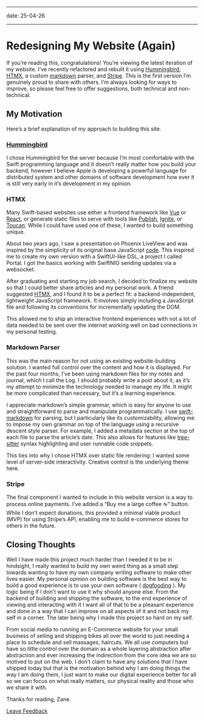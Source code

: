 -----

date: 25-04-26

-----

# Redesigning My Website (Again)

If you’re reading this, congratulations! You’re viewing the latest iteration of
my website. I’ve recently refactored and rebuilt it using 
[Hummingbird](https://hummingbird.codes), [HTMX](https://htmx.org), a custom 
[markdown](https://www.markdownguide.org/getting-started/) parser, and 
[Stripe](https://stripe.com). This is the first version I’m genuinely proud to 
share with others. I’m always looking for ways to improve, so please feel free 
to offer suggestions, both technical and non-technical.

## My Motivation

Here’s a brief explanation of my approach to building this site.

### [Hummingbird](https://hummingbird.codes)

I chose Hummingbird for the server because I’m most comfortable with the Swift 
programming language and it doesn’t really matter how you build your backend, 
however I believe Apple is developing a powerful language for distributed 
system and other domains of software development how ever it is still very 
early in it’s development in my opinion.

### HTMX

Many Swift-based websites use either a frontend framework like 
[Vue](https://vuejs.org) or [React](https://react.dev), or generate static 
files to serve with tools like 
[Publish](https://github.com/JohnSundell/Publish), 
[Ignite](https://github.com/twostraws/Ignite), or 
[Toucan](https://toucansites.com). While I could have used one of these, I 
wanted to build something unique.

About two years ago, I saw a presentation on Phoenix LiveView and was inspired 
by the simplicity of its original base JavaScript 
[code](https://youtu.be/FADQAnq0RpA?feature=shared&t=629). This inspired me to 
create my own version with a SwiftUI-like DSL, a project I called Portal. I got
the basics working with SwiftNIO sending updates via a websocket.

After graduating and starting my job search, I decided to finalize my website 
so that I could better share articles and my personal work. A friend suggested 
[HTMX](https://htmx.org), and I found it to be a perfect fit: a 
backend-independent, lightweight JavaScript framework. It involves simply 
including a JavaScript file and following its conventions for incrementally 
updating the DOM.

This allowed me to ship an interactive frontend experiences with not a lot of 
data needed to be sent over the internet working well on bad connections in my 
personal testing.

### Markdown Parser

This was the main reason for not using an existing website-building solution. I
wanted full control over the content and how it is displayed. For the past four
months, I’ve been using markdown files for my notes and journal, which I call 
the Log. I should probably write a post about it, as it’s my attempt to 
minimize the technology needed to manage my life. It might be more complicated 
than necessary, but it’s a learning experience.

I appreciate markdown’s simple grammar, which is easy for anyone to use and 
straightforward to parse and manipulate programmatically. I use 
[swift-markdown](https://github.com/swiftlang/swift-markdown) for parsing, but 
I particularly like its customizability, allowing me to impose my own grammar 
on top of the language using a recursive descent style parser. For example, I 
added a metadata section at the top of each file to parse the article’s date. 
This also allows for features like 
[tree-sitter](https://tree-sitter.github.io/tree-sitter/) syntax highlighting 
and user runnable code snippets.

This ties into why I chose HTMX over static file rendering: I wanted some level
of server-side interactivity. Creative control is the underlying theme here.

### Stripe

The final component I wanted to include in this website version is a way to 
process online payments. I’ve added a “Buy me a large coffee ☕️” button. While I
don’t expect donations, this provided a minimal viable product (MVP) for using 
Stripe’s API, enabling me to build e-commerce stores for others in the future.

## Closing Thoughts

Well I have made this project much harder than I needed it to be in hindsight, 
I really wanted to build my own weird thing as a small step towards wanting to 
have my own company writing software to make other lives easier. My personal 
opinion on building software is the best way to build a good experience is to 
use your own software ( 
[dogfooding](https://en.wikipedia.org/wiki/Eating_your_own_dog_food#:~:text=Eating%20your%20own%20dog%20food%20or%20%22dogfooding%22%20is%20the%20practice,usage%20using%20product%20management%20techniques.)
 ). My logic being if I don’t want to use it why should anyone else. From the 
backend of building and shipping the software, to the end experience of viewing
and interacting with it I want all of that to be a pleasant experience and done
in a way that I can improve on all aspects of it and not back my self in a 
corner. The later being why I made this project so hard on my self.

From social media to running an E-Commerce website for your small business of 
selling and shipping bikes all over the world to just needing a place to 
schedule and sell massages, haircuts. We all use computers but have so little 
control over the domain as a whole layering abstraction after abstraction and 
ever increasing the indirection from the core idea we are so motived to put on 
the web. I don’t claim to have any solutions that I have shipped today but that
is the motivation behind why I am doing things the way I am doing them, I just 
want to make our digital experience better for all so we can focus on what 
really matters, our physical reality and those who we share it with.

Thanks for reading, Zane.

[Leave Feedback](https://github.com/zaneenders/Content/blob/main/Articles/redesigning-my-website-again.md)